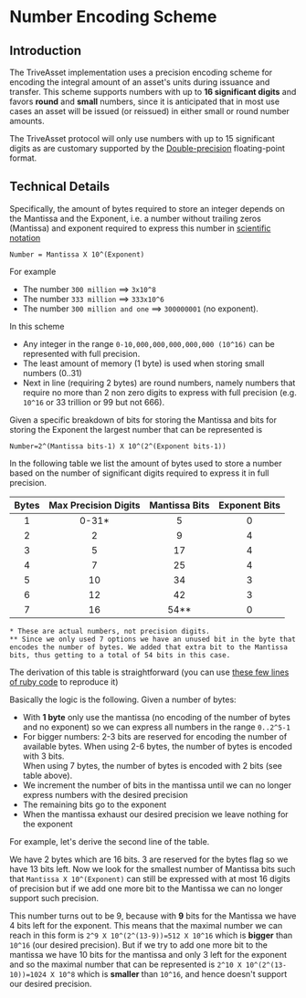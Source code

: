 # Number Encoding Scheme

## Introduction
The TriveAsset implementation uses a precision encoding scheme for encoding the integral amount of an asset's units during issuance and transfer.
This scheme supports numbers with up to **16 significant digits** and favors **round** and **small** numbers, since it is anticipated that in most use cases an asset will be issued (or reissued) in either small or round number amounts.

The TriveAsset protocol will only use numbers with up to 15 significant digits as are customary supported by the [Double-precision](https://en.wikipedia.org/wiki/Double-precision_floating-point_format) floating-point format.


## Technical Details

Specifically, the amount of bytes required to store an integer depends on the Mantissa and the Exponent, i.e. a number without trailing zeros (Mantissa) and exponent required to express this number in [scientific notation](https://en.wikipedia.org/wiki/Scientific_notation)
```
Number = Mantissa X 10^(Exponent)
```
For example 
* The number `300 million` ==>  `3x10^8` 
* The number `333 million` ==>  `333x10^6` 
* The number `300 million and one` ==> `300000001` (no exponent). 

In this scheme 
* Any integer in the range `0-10,000,000,000,000,000 (10^16)` can be represented with full precision. 
* The least amount of memory (1 byte) is used when storing small numbers (0..31) 
* Next in line (requiring 2 bytes) are round numbers, namely numbers that require no more than 2 non zero digits to express with full precision (e.g. `10^16` or 33 trillion or 99 but not 666).

Given a specific breakdown of bits for storing the Mantissa and bits for storing the Exponent the largest number that can be represented is
```
Number=2^(Mantissa bits-1) X 10^(2^(Exponent bits-1))
```
In the following table we list the amount of bytes used to store a number based on the number of significant digits required to express it in full precision.

| Bytes  | Max Precision Digits |Mantissa Bits|Exponent Bits| 
| :----: |:--------------------:|:---------:|:-----------:|
| 1      | 0-31*                | 5         | 0           | 
| 2      | 2                    | 9         | 4           |
| 3      | 5                    | 17        | 4           |
| 4      | 7                    | 25        | 4           |
| 5      | 10                   | 34        | 3           |
| 6      | 12                   | 42        | 3           | 
| 7      | 16                   | 54**      | 0           |


```
* These are actual numbers, not precision digits.
** Since we only used 7 options we have an unused bit in the byte that encodes the number of bytes. We added that extra bit to the Mantissa bits, thus getting to a total of 54 bits in this case.
```
The derivation of this table is straightforward (you can use [these few lines of ruby code](https://gist.github.com/assafshomer/88053ae92db4446f23a1) to reproduce it)

Basically the logic is the following. Given a number of bytes:
* With **1 byte** only use the mantissa (no encoding of the number of bytes and no exponent) so we can express all numbers in the range `0..2^5-1`
* For bigger numbers: 2-3 bits are reserved for encoding the number of available bytes. 
  When using 2-6 bytes, the number of bytes is encoded with 3 bits.<br>
  When using 7 bytes, the number of bytes is encoded with 2 bits (see table above).
* We increment the number of bits in the mantissa until we can no longer express numbers with the desired precision
* The remaining bits go to the exponent
* When the mantissa exhaust our desired precision we leave nothing for the exponent

For example, let's derive the second line of the table. 

We have 2 bytes which are 16 bits. 3 are reserved for the bytes flag so we have 13 bits left. Now we look for the smallest number of Mantissa bits such that `Mantissa X 10^(Exponent)` can still be expressed with at most 16 digits of precision but if we add one more bit to the Mantissa we can no longer support such precision. 

This number turns out to be 9, because with **9** bits for the Mantissa we have 4 bits left for the exponent. This means that the maximal number we can reach in this form is `2^9 X 10^(2^(13-9))=512 X 10^16` which is **bigger** than `10^16` (our desired precision). But if we try to add one more bit to the mantissa we have 10 bits for the mantissa and only 3 left for the exponent and so the maximal number that can be represented is `2^10 X 10^(2^(13-10))=1024 X 10^8` which is **smaller** than `10^16`, and hence doesn't support our desired precision.
 